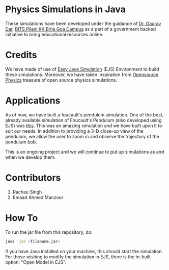 # Physics Simulations in Java
These simulations have been developed under the guidance of [Dr. Gaurav Dar](www.bits-goa.ac.in/departments/Faculty/faculty%20pages/gdar.htm), [BITS Pilani KK Birla Goa Campus](http://universe.bits-pilani.ac.in/Goa/) as a part of a government backed initiative to bring educational resources online.

# Credits
We have made of use of [Easy Java Simulation](www.um.es/fem/EjsWiki/) (EJS) Environment to build these simulations. Moreover, we have taken inspiration from [Opensource Physics](www.opensourcephysics.org/) treasure of open source physics simulations. 

# Applications
As of now, we have built a foucault's pendulum simulation. One of the best, already available simulation of Foucault's Pendulum (also developed using EJS) was [this](www.cleonis.nl/physics/phys256/foucault_pendulum_intro.php). This was an amazing simulation and we have built upon it to suit our needs. In addition to providing a 3-D close-up view of the pendulum, we allow the user to zoom in and observe the trajectory of the pendulum bob.

This is an ongoing project and we will continue to put up simulations as and when we develop them.

# Contributors
1. Rachee Singh
2. Emaad Ahmed Manzoor

# How To
To run the jar file from this repository, do:

```bash
java -jar <filename.jar>
```
If you have Java installed on your machine, this should start the simulation. For those wishing to modify the simulation in EJS, there is the in-built option: "Open Model in EJS". 
